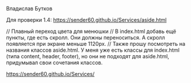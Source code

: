 Владислав Бутков

Для проверки 1.4: https://sender60.github.io/Services/aside.html

// Плавный переход цвета для менюшки
// В index.html добавь ещё пункты, где есть скролл. Они должны переноситься. А скролл появляется при экране меньше 1120px.
// Также прошу посмотреть на названия классов aside.html. У меня уже есть классы для index.html (типа content, header, footer), но они не подходят для aside.html, придумывал свои сочетания классов.

https://sender60.github.io/Services/
